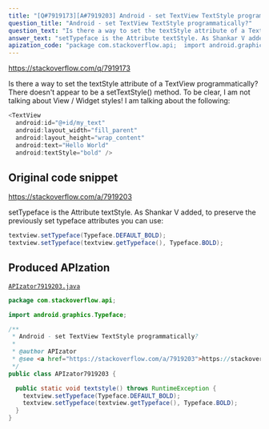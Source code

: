 ```yaml
---
title: "[Q#7919173][A#7919203] Android - set TextView TextStyle programmatically?"
question_title: "Android - set TextView TextStyle programmatically?"
question_text: "Is there a way to set the textStyle attribute of a TextView programmatically? There doesn't appear to be a setTextStyle() method. To be clear, I am not talking about View / Widget styles! I am talking about the following:"
answer_text: "setTypeface is the Attribute textStyle. As Shankar V added, to preserve the previously set typeface attributes you can use:"
apization_code: "package com.stackoverflow.api;  import android.graphics.Typeface;  /**  * Android - set TextView TextStyle programmatically?  *  * @author APIzator  * @see <a href=\"https://stackoverflow.com/a/7919203\">https://stackoverflow.com/a/7919203</a>  */ public class APIzator7919203 {    public static void textstyle() throws RuntimeException {     textview.setTypeface(Typeface.DEFAULT_BOLD);     textview.setTypeface(textview.getTypeface(), Typeface.BOLD);   } }"
---
```


https://stackoverflow.com/q/7919173

Is there a way to set the textStyle attribute of a TextView programmatically? There doesn&#x27;t appear to be a setTextStyle() method.
To be clear, I am not talking about View / Widget styles! I am talking about the following:


```java
<TextView
  android:id="@+id/my_text"
  android:layout_width="fill_parent"
  android:layout_height="wrap_content"
  android:text="Hello World"
  android:textStyle="bold" />
```


## Original code snippet

https://stackoverflow.com/a/7919203

setTypeface is the Attribute textStyle.
As Shankar V added, to preserve the previously set typeface attributes you can use:

```java
textview.setTypeface(Typeface.DEFAULT_BOLD);
textview.setTypeface(textview.getTypeface(), Typeface.BOLD);
```

## Produced APIzation

[`APIzator7919203.java`](https://github.com/pasqualesalza/apization-temp-data/raw/master/apizations/java/APIzator7919203.java)

```java
package com.stackoverflow.api;

import android.graphics.Typeface;

/**
 * Android - set TextView TextStyle programmatically?
 *
 * @author APIzator
 * @see <a href="https://stackoverflow.com/a/7919203">https://stackoverflow.com/a/7919203</a>
 */
public class APIzator7919203 {

  public static void textstyle() throws RuntimeException {
    textview.setTypeface(Typeface.DEFAULT_BOLD);
    textview.setTypeface(textview.getTypeface(), Typeface.BOLD);
  }
}

```